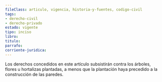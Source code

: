 ```yaml
---
fileClass: articulo, vigencia, historia-y-fuentes, codigo-civil
tags:
- derecho-civil
- derecho-privado
estado: vigente
tipo: inciso
libro:
titulo:
parrafo:
corriente-juridica:
---
```

Los derechos concedidos en este artículo subsistirán contra los árboles, flores u hortalizas plantadas, a menos que la plantación haya precedido a la construcción de las paredes.